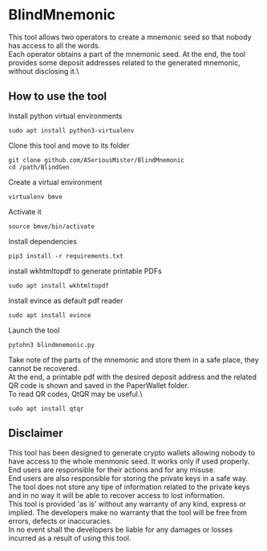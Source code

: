 # BlindMnemonic
This tool allows two operators to create a mnemonic seed so that nobody has access to all the words.\
Each operator obtains a part of the mnemonic seed. At the end, the tool provides some deposit addresses related to the generated mnemonic, without disclosing it.\

## How to use the tool
Install python virtual environments
```
sudo apt install python3-virtualenv
```
Clone this tool and move to its folder
```
git clone github.com/ASeriousMister/BlindMnemonic
cd /path/BlindGen
```
Create a virtual environment
```
virtualenv bmve
```
Activate it
```
source bmve/bin/activate
```
Install dependencies
```
pip3 install -r requirements.txt
```
install wkhtmltopdf to generate printable PDFs
```
sudo apt install wkhtmltopdf
```
Install evince as default pdf reader
```
sudo apt install evince
```
Launch the tool
```
pytohn3 blindmnemonic.py
```
Take note of the parts of the mnemonic and store them in a safe place, they cannot be recovered.\
At the end, a printable pdf with the desired deposit address and the related QR code is shown and saved in the PaperWallet folder.\
To read QR codes, QtQR may be useful.\
```
sudo apt install qtqr
```
## Disclaimer
This tool has been designed to generate crypto wallets allowing nobody to have access to the whole menmonic seed. It works only if used properly. End users are responsible for their actions and for any misuse.\
End users are also responsible for storing the private keys in a safe way. The tool does not store any tipe of information related to the private keys and in no way it will be able to recover access to lost information.\
This tool is provided 'as is' without any warranty of any kind, express or implied. The developers make no warranty that the tool will be free from errors, defects or inaccuracies.\
In no event shall the developers be liable for any damages or losses incurred as a result of using this tool.


